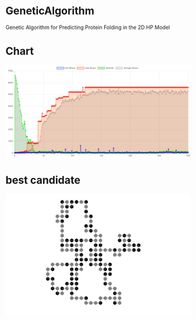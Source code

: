 # GeneticAlgorithm
Genetic Algorithm for Predicting Protein Folding in the 2D HP Model

# Chart

![result chart](https://github.com/alican/GeneticAlgorithm/blob/master/viewer/ga_chart.PNG "result chart")

# best candidate

![best protein folding candidate](https://raw.githubusercontent.com/alican/GeneticAlgorithm/master/viewer/ga_protein.PNG "best protein folding candidate")